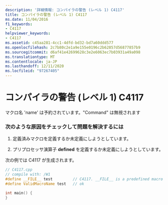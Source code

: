 ```yaml
---
description: '詳細情報: コンパイラの警告 (レベル 1) C4117'
title: コンパイラの警告 (レベル 1) C4117
ms.date: 11/04/2016
f1_keywords:
- C4117
helpviewer_keywords:
- C4117
ms.assetid: c45aa281-4cc1-4dfd-bd32-bd7a60ddd577
ms.openlocfilehash: 2c7b80c2e1a9e155e0196c2b62857d56877857b9
ms.sourcegitcommit: d6af41e42699628c3e2e6063ec7b03931a49a098
ms.translationtype: MT
ms.contentlocale: ja-JP
ms.lasthandoff: 12/11/2020
ms.locfileid: "97267405"
---
```

# <a name="compiler-warning-level-1-c4117"></a>コンパイラの警告 (レベル 1) C4117

マクロ名 'name' は予約されています。"Command" は無視されます

### <a name="to-fix-by-checking-the-following-possible-causes"></a>次のような原因をチェックして問題を解決するには

1. 定義済みマクロを定義するか未定義にしようとしています。

1. プリプロセッサ演算子 **defined** を定義するか未定義にしようとしています。

次の例では C4117 が生成されます。

```cpp
// C4117.cpp
// compile with: /W1
#define __FILE__ test         // C4117. __FILE__ is a predefined macro
#define ValidMacroName test   // ok

int main() {
}
```
